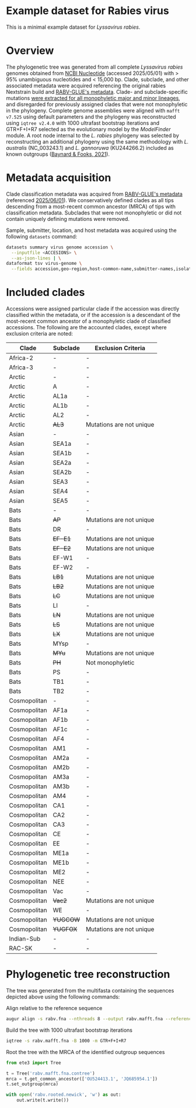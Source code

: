 # Example dataset for Rabies virus

This is a minimal example dataset for *Lyssavirus rabies*. 

# Overview

The phylogenetic tree was generated from all complete *Lyssavirus rabies* genomes obtained from [NCBI Nucleotide](https://ftp.ncbi.nlm.nih.gov/genomes/Viruses/AllNuclMetadata/) (accessed 2025/05/01) with > 95% unambiguous nucleotides and < 15,000 bp. Clade, subclade, and other associated metadata were acquired referencing the original rabies Nextstrain build and [RABV-GLUE's metadata](https://github.com/giffordlabcvr/RABV-GLUE/blob/master/tabular/reference-set-data.tsv). Clade- and subclade-specific mutations [were extracted for all monophyletic major and minor lineages](https://github.com/theiagen/utilities/pull/21), and disregarded for previously assigned clades that were not monophyletic in the phylogeny. Complete genome assemblies were aligned with `mafft v7.525` using default parameters and the phylogeny was reconstructed using `iqtree v2.4.0` with 1000 ultrafast bootstrap iterations and GTR+F+I+R7 selected as the evolutionary model by the *ModelFinder* module. A root node internal to the *L. rabies* phylogeny was selected by reconstructing an additional phylogeny using the same methodology with *L. australis* (NC_003243.1) and *L. gannoruwa* (KU244266.2) included as known outgroups ([Baynard & Fooks, 2021](https://www.sciencedirect.com/science/article/abs/pii/B9780128096338209369)).

# Metadata acquisition

Clade classification metadata was acquired from [RABV-GLUE's metadata](https://github.com/giffordlabcvr/RABV-GLUE/blob/master/tabular/reference-set-data.tsv) (referenced [2025/06/01](https://github.com/giffordlabcvr/RABV-GLUE/blob/357613e78c397e10499e77bbd6f2b5aeeb9d10e6/tabular/reference-set-data.tsv#L4)). We conservatively defined clades as all tips descending from a most-recent common ancestor (MRCA) of tips with classification metadata. Subclades that were not monophyletic or did not contain uniquely defining mutations were removed.  

Sample, submitter, location, and host metadata was acquired using the following `datasets` command:

```bash
datasets summary virus genome accession \
  --inputfile <ACCESIONS> \
  --as-json-lines | \
dataformat tsv virus-genome \
  --fields accession,geo-region,host-common-name,submitter-names,isolate-collection-date
```

# Included clades

Accessions were assigned particular clade if the accession was directly classified within the metadata, or if the accession is a descendant of the most-recent common ancestor of a monophyletic clade of classified accessions. The following are the accounted clades, except where exclusion criteria are noted:

| Clade | Subclade | Exclusion Criteria |
|-------|----------|-------------------|
| Africa-2 | - | - |
| Africa-3 | - | - |
| Arctic | - | - |
| Arctic | A | - |
| Arctic | AL1a | - |
| Arctic | AL1b | - |
| Arctic | AL2 | - |
| Arctic | <s>AL3</s> | Mutations are not unique |
| Asian | - | - |
| Asian | SEA1a | - |
| Asian | SEA1b | - |
| Asian | SEA2a | - |
| Asian | SEA2b | - |
| Asian | SEA3 | - |
| Asian | SEA4 | - |
| Asian | SEA5 | - |
| Bats | - | - |
| Bats | <s>AP</s> | Mutations are not unique |
| Bats | DR | - |
| Bats | <s>EF-E1</s> | Mutations are not unique |
| Bats | <s>EF-E2</s> | Mutations are not unique |
| Bats | EF-W1 | - |
| Bats | EF-W2 | - |
| Bats | <s>LB1</s> | Mutations are not unique |
| Bats | <s>LB2</s> | Mutations are not unique |
| Bats | <s>LC</s> | Mutations are not unique |
| Bats | LI | - |
| Bats | <s>LN</s> | Mutations are not unique |
| Bats | <s>LS</s> | Mutations are not unique |
| Bats | <s>LX</s> | Mutations are not unique |
| Bats | MYsp | - |
| Bats | <s>MYu</s> | Mutations are not unique |
| Bats | <s>PH</s> | Not monophyletic |
| Bats | PS | - |
| Bats | TB1 | - |
| Bats | TB2 | - |
| Cosmopolitan | - | - |
| Cosmopolitan | AF1a | - |
| Cosmopolitan | AF1b | - |
| Cosmopolitan | AF1c | - |
| Cosmopolitan | AF4 | - |
| Cosmopolitan | AM1 | - |
| Cosmopolitan | AM2a | - |
| Cosmopolitan | AM2b | - |
| Cosmopolitan | AM3a | - |
| Cosmopolitan | AM3b | - |
| Cosmopolitan | AM4 | - |
| Cosmopolitan | CA1 | - |
| Cosmopolitan | CA2 | - |
| Cosmopolitan | CA3 | - |
| Cosmopolitan | CE | - |
| Cosmopolitan | EE | - |
| Cosmopolitan | ME1a | - |
| Cosmopolitan | ME1b | - |
| Cosmopolitan | ME2 | - |
| Cosmopolitan | NEE | - |
| Cosmopolitan | Vac | - |
| Cosmopolitan | <s>Vac2</s> | Mutations are not unique |
| Cosmopolitan | WE | - |
| Cosmopolitan | <s>YUGCOW</s> | Mutations are not unique |
| Cosmopolitan | <s>YUGFOX</s> | Mutations are not unique |
| Indian-Sub | - | - |
| RAC-SK | - | - |


# Phylogenetic tree reconstruction

The tree was generated from the multifasta containing the sequences depicted above using the following commands:

Align relative to the reference sequence
```bash
augur align -s rabv.fna --nthreads 8 --output rabv.mafft.fna --reference-name NC_001542.1 --debug
```

Build the tree with 1000 ultrafast bootstrap iterations
```bash
iqtree -s rabv.mafft.fna -B 1000 -m GTR+F+I+R7
```

Root the tree with the MRCA of the identified outgroup sequences
```python
from ete3 import Tree

t = Tree('rabv.mafft.fna.contree')
mrca = t.get_common_ancestor(['OU524413.1', 'JQ685954.1'])
t.set_outgroup(mrca)

with open('rabv.rooted.newick', 'w') as out:
    out.write(t.write())
```